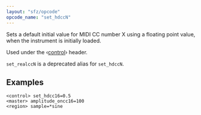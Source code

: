 ```yaml
---
layout: "sfz/opcode"
opcode_name: "set_hdccN"
---
```

Sets a default initial value for MIDI CC number X using a floating point value,
when the instrument is initially loaded.

Used under the ‹[control](/headers/control)› header.

`set_realccN` is a deprecated alias for `set_hdccN`.

## Examples

```
<control> set_hdcc16=0.5
<master> amplitude_oncc16=100
<region> sample=*sine
```

